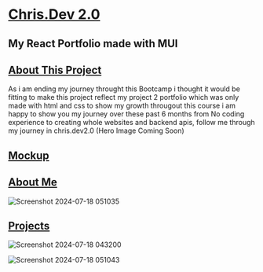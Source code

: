 # <ins>Chris.Dev 2.0<ins>

## My React Portfolio made with MUI

## <ins>About This Project<ins>
As i am ending my journey throught this Bootcamp i thought it would be fitting to make this project reflect my project 2 portfolio which was only made with html and css to show my growth througout this course
i am happy to show you my journey over these past 6 months from No coding experience to creating whole websites and backend apis, follow me through my journey in chris.dev2.0 (Hero Image Coming Soon)

## <ins>Mockup<ins>
## <ins>About Me<ins>
![Screenshot 2024-07-18 051035](https://github.com/user-attachments/assets/2f3de786-4b89-4e7b-b0cc-2c1412e7f64f)
## <ins>Projects<ins>
![Screenshot 2024-07-18 043200](https://github.com/user-attachments/assets/f95fdee8-248b-4850-a10a-b432b349af35)

![Screenshot 2024-07-18 051043](https://github.com/user-attachments/assets/4887a4bd-a37d-4d8b-93cc-ad9f67af51cd)


